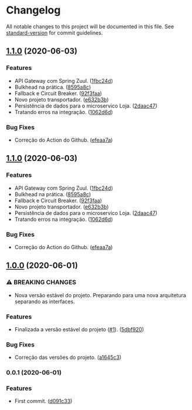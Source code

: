 # Changelog

All notable changes to this project will be documented in this file. See [standard-version](https://github.com/conventional-changelog/standard-version) for commit guidelines.

## [1.1.0](https://github.com/danielso2007/microservice-project/compare/v1.0.0...v1.1.0) (2020-06-03)


### Features

* API Gateway com Spring Zuul. ([1fbc24d](https://github.com/danielso2007/microservice-project/commit/1fbc24de89d327ea722a14cd90ca627baacf3339))
* Bulkhead na prática. ([8595a8c](https://github.com/danielso2007/microservice-project/commit/8595a8c32872f2abfb3815e8f0899d18231c073b))
* Fallback e Circuit Breaker. ([92f3faa](https://github.com/danielso2007/microservice-project/commit/92f3faad7f0b861c0874eaead1c286206dff0582))
* Novo projeto transportador. ([e632b3b](https://github.com/danielso2007/microservice-project/commit/e632b3b9857ef0a2ce516fed7f4d409ac3578190))
* Persistência de dados para o microservico Loja. ([2daac47](https://github.com/danielso2007/microservice-project/commit/2daac47d833368edc3a7c5a26561db79774b238d))
* Tratando erros na integração. ([1062d6d](https://github.com/danielso2007/microservice-project/commit/1062d6d97ea0de6821c446f19bd2dae0d15bb821))


### Bug Fixes

* Correção do Action do Github. ([efeaa7a](https://github.com/danielso2007/microservice-project/commit/efeaa7abf081d4c3aca08094620886c66256eff2))

## [1.1.0](https://github.com/danielso2007/microservice-project/compare/v1.0.0...v1.1.0) (2020-06-03)


### Features

* API Gateway com Spring Zuul. ([1fbc24d](https://github.com/danielso2007/microservice-project/commit/1fbc24de89d327ea722a14cd90ca627baacf3339))
* Bulkhead na prática. ([8595a8c](https://github.com/danielso2007/microservice-project/commit/8595a8c32872f2abfb3815e8f0899d18231c073b))
* Fallback e Circuit Breaker. ([92f3faa](https://github.com/danielso2007/microservice-project/commit/92f3faad7f0b861c0874eaead1c286206dff0582))
* Novo projeto transportador. ([e632b3b](https://github.com/danielso2007/microservice-project/commit/e632b3b9857ef0a2ce516fed7f4d409ac3578190))
* Persistência de dados para o microservico Loja. ([2daac47](https://github.com/danielso2007/microservice-project/commit/2daac47d833368edc3a7c5a26561db79774b238d))
* Tratando erros na integração. ([1062d6d](https://github.com/danielso2007/microservice-project/commit/1062d6d97ea0de6821c446f19bd2dae0d15bb821))


### Bug Fixes

* Correção do Action do Github. ([efeaa7a](https://github.com/danielso2007/microservice-project/commit/efeaa7abf081d4c3aca08094620886c66256eff2))

## [1.0.0](https://github.com/danielso2007/microservice-project/compare/v0.0.1...v1.0.0) (2020-06-01)


### ⚠ BREAKING CHANGES

* Nova versão estável do projeto. Preparando para uma nova arquitetura separando as interfaces.

### Features

* Finalizada a versão estável do projeto ([#1](https://github.com/danielso2007/microservice-project/issues/1)). ([5dbf920](https://github.com/danielso2007/microservice-project/commit/5dbf92002bc8057f10ef8b53bd0e23a18f0af69b))


### Bug Fixes

* Correção das versões do projeto. ([a1645c3](https://github.com/danielso2007/microservice-project/commit/a1645c333a3ea4e8b3c3b400f59f4f4913bc151a))

### 0.0.1 (2020-06-01)


### Features

* First commit. ([d091c33](https://github.com/danielso2007/microservice-project/commit/d091c33c5d3c69a9c7dff86b2edbad0cedeb512a))
